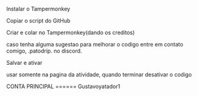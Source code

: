 Instalar o Tampermonkey

Copiar o script do GitHub

Criar e colar no Tampermonkey(dando os creditos)

caso tenha alguma sugestao para melhorar o codigo entre em contato comigo, .patodrip. no discord.

Salvar e ativar

usar somente na pagina da atividade, quando terminar desativar o codigo

CONTA PRINCIPAL ====== Gustavoyatador1
